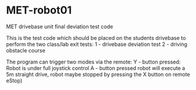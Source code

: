 # MET-robot01
MET drivebase unit final deviation test code

This is the test code which should be placed on the students drivebase to perform the two class/lab exit tests:
1 - drivebase deviation test
2 - driving obstacle course

The program can trigger two modes via the remote:
Y - button pressed: Robot is under full joystick control
A - button pressed robot will execute a 5m straight drive, robot maybe stopped by pressing the X button on remote eStop)
